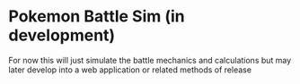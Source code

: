 # Pokemon Battle Sim (in development)
For now this will just simulate the battle mechanics and calculations but may later develop into a web application or related methods of release